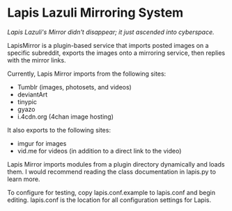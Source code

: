 # Lapis Lazuli Mirroring System
_Lapis Lazuli's Mirror didn't disappear; it just ascended into cyberspace._

LapisMirror is a plugin-based service that imports posted images on a specific subreddit,
exports the images onto a mirroring service, then replies with the mirror links.

Currently, Lapis Mirror imports from the following sites:
* Tumblr (images, photosets, and videos)
* deviantArt
* tinypic
* gyazo
* i.4cdn.org (4chan image hosting)

It also exports to the following sites:
* imgur for images
* vid.me for videos (in addition to a direct link to the video)

Lapis Mirror imports modules from a plugin directory dynamically and loads them.
I would recommend reading the class documentation in lapis.py to learn more.

To configure for testing, copy lapis.conf.example to lapis.conf and begin editing.
lapis.conf is the location for all configuration settings for Lapis.
